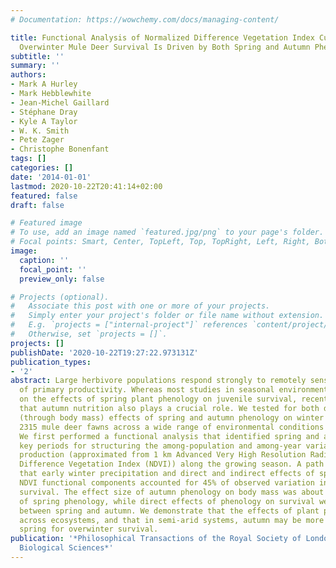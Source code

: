 ```yaml
---
# Documentation: https://wowchemy.com/docs/managing-content/

title: Functional Analysis of Normalized Difference Vegetation Index Curves Reveals
  Overwinter Mule Deer Survival Is Driven by Both Spring and Autumn Phenology
subtitle: ''
summary: ''
authors:
- Mark A Hurley
- Mark Hebblewhite
- Jean-Michel Gaillard
- Stéphane Dray
- Kyle A Taylor
- W. K. Smith
- Pete Zager
- Christophe Bonenfant
tags: []
categories: []
date: '2014-01-01'
lastmod: 2020-10-22T20:41:14+02:00
featured: false
draft: false

# Featured image
# To use, add an image named `featured.jpg/png` to your page's folder.
# Focal points: Smart, Center, TopLeft, Top, TopRight, Left, Right, BottomLeft, Bottom, BottomRight.
image:
  caption: ''
  focal_point: ''
  preview_only: false

# Projects (optional).
#   Associate this post with one or more of your projects.
#   Simply enter your project's folder or file name without extension.
#   E.g. `projects = ["internal-project"]` references `content/project/deep-learning/index.md`.
#   Otherwise, set `projects = []`.
projects: []
publishDate: '2020-10-22T19:27:22.973131Z'
publication_types:
- '2'
abstract: Large herbivore populations respond strongly to remotely sensed measures
  of primary productivity. Whereas most studies in seasonal environments have focused
  on the effects of spring plant phenology on juvenile survival, recent studies demonstrated
  that autumn nutrition also plays a crucial role. We tested for both direct and indirect
  (through body mass) effects of spring and autumn phenology on winter survival of
  2315 mule deer fawns across a wide range of environmental conditions in Idaho, USA.
  We first performed a functional analysis that identified spring and autumn as the
  key periods for structuring the among-population and among-year variation of primary
  production (approximated from 1 km Advanced Very High Resolution Radiometer Normalized
  Difference Vegetation Index (NDVI)) along the growing season. A path analysis showed
  that early winter precipitation and direct and indirect effects of spring and autumn
  NDVI functional components accounted for 45% of observed variation in overwinter
  survival. The effect size of autumn phenology on body mass was about twice that
  of spring phenology, while direct effects of phenology on survival were similar
  between spring and autumn. We demonstrate that the effects of plant phenology vary
  across ecosystems, and that in semi-arid systems, autumn may be more important than
  spring for overwinter survival.
publication: '*Philosophical Transactions of the Royal Society of London. Series B,
  Biological Sciences*'
---
```

